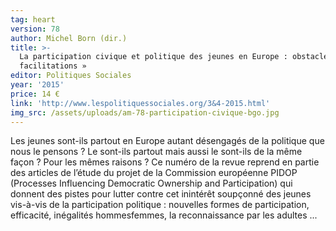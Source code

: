 ```yaml
---
tag: heart
version: 78
author: Michel Born (dir.)
title: >-
  La participation civique et politique des jeunes en Europe : obstacles et
  facilitations »
editor: Politiques Sociales
year: '2015'
price: 14 €
link: 'http://www.lespolitiquessociales.org/3&4-2015.html'
img_src: /assets/uploads/am-78-participation-civique-bgo.jpg
---
```

Les jeunes sont-ils partout en Europe autant désengagés
 de la politique que nous le pensons ? Le sont-ils
 partout mais aussi le sont-ils de la même façon ? Pour
 les mêmes raisons ? Ce numéro de la revue reprend
 en partie des articles de l’étude du projet de la Commission
 européenne PIDOP (Processes Influencing Democratic
 Ownership and Participation) qui donnent des
 pistes pour lutter contre cet inintérêt soupçonné des
 jeunes vis-à-vis de la participation politique : nouvelles
 formes de participation, efficacité, inégalités hommesfemmes,
 la reconnaissance par les adultes ...
